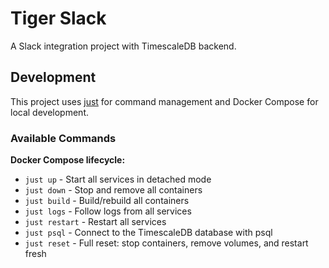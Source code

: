 # Tiger Slack

A Slack integration project with TimescaleDB backend.

## Development

This project uses [just](https://github.com/casey/just) for command management and Docker Compose for local development.

### Available Commands

**Docker Compose lifecycle:**
- `just up` - Start all services in detached mode
- `just down` - Stop and remove all containers
- `just build` - Build/rebuild all containers
- `just logs` - Follow logs from all services
- `just restart` - Restart all services
- `just psql` - Connect to the TimescaleDB database with psql
- `just reset` - Full reset: stop containers, remove volumes, and restart fresh

